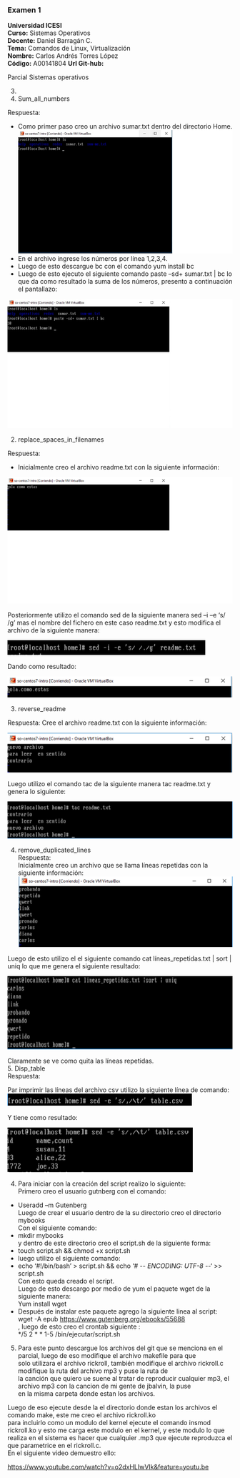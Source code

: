 ### Examen 1
**Universidad ICESI**  
**Curso:** Sistemas Operativos  
**Docente:** Daniel Barragán C.  
**Tema:** Comandos de Linux, Virtualización  
**Nombre:** Carlos Andrés Torres López  
**Código:** A00141804
**Url Git-hub:** 


Parcial Sistemas operativos  

3.  
 1.	Sum_all_numbers  

Respuesta:  
-	Como primer paso creo un archivo sumar.txt dentro del directorio Home.  
![sumar](sumar.jpg)  
-	En el archivo ingrese los números por línea 1,2,3,4.  
-	Luego de esto descargue bc con el comando yum install bc  
-	Luego de esto ejecuto el siguiente comando paste –sd+ sumar.txt | bc  lo que da como resultado la suma de los números, presento a   continuación el pantallazo:  

![Suma_completa](suma_completa.jpg)
 

2.	replace_spaces_in_filenames  

Respuesta:  
-	Inicialmente creo el archivo readme.txt con la siguiente información:  

![Creacion](creacion_archivo.png)

 

Posteriormente utilizo el comando sed  de la siguiente manera sed –i –e  ‘s/ /g’ mas el nombre del fichero en este caso readme.txt y   esto modifica el archivo de la siguiente manera:  

![espacio](espacio.png)
 

Dando como resultado:

![puntos](puntos.png) 




3.	reverse_readme

Respuesta:
Cree el archivo readme.txt con la siguiente información:

![leer](leer_archivo.png)

 

Luego utilizo el comando tac  de la siguiente manera tac readme.txt y genera lo siguiente:

 ![leer_arch](leer_archivo1.png)

4.	remove_duplicated_lines  
Respuesta:  
Inicialmente creo un archivo que se llama líneas repetidas con la siguiente información:
![Linea_duplicada](linea_duplicada.png)
 
 Luego de esto utilizo el el siguiente comando cat líneas_repetidas.txt | sort | uniq lo que me genera el siguiente resultado:  

![linea_duplicada](linea_duplicada1.png)
 
Claramente se ve como quita las líneas repetidas.  
5.	Disp_table  
Respuesta:  

Par imprimir las líneas del archivo csv utilizo la siguiente línea de comando:  
![csv](archivo_csv.png)

Y tiene como resultado:  

![csv1](archivo_csv1.png)
 


4.  Para iniciar con la creación del script realizo lo siguiente:  
Primero creo el usuario gutnberg con el comando:  
-	Useradd –m Gutenberg  
Luego de crear el usuario dentro de la su directorio creo el directorio mybooks   
Con el siguiente comando:  
-	mkdir mybooks  
y dentro de este directorio creo el script.sh de la siguiente forma:  
-	touch script.sh && chmod +x script.sh  
-	luego utilizo el siguiente comando:  
-	echo ‘#!/bin/bash’ > script.sh && echo ‘# -*- ENCODING:  UTF-8 -*-‘ >> script.sh  
Con esto queda creado el script.  
Luego de esto descargo por medio de yum el paquete wget de la siguiente manera:  
Yum install wget  
- Después de instalar este paquete agrego la siguiente linea al script:  
wget -A epub https://www.gutenberg.org/ebooks/55688  
 , luego de esto creo el crontab siguiente :  
 */5 2 * * 1-5 /bin/ejecutar/script.sh  
 
 5. Para este punto descargue los archivos del git que se menciona en el parcial, luego de eso modifique el archivo makefile para que  
 solo utilizara el archivo rickroll, también modifique el archivo rickroll.c modifique la ruta del archivo mp3 y puse la ruta de  
 la canción  que quiero ue suene al tratar de reproducir cualquier mp3, el archivo mp3 con la cancion de mi gente de jbalvin, la puse  
 en la misma carpeta donde estan los archivos.  
 
 Luego de eso ejecute desde la el directorio donde estan los archivos el comando make, este me creo el archivo rickroll.ko  
 para incluirlo como un modulo del kernel ejecute el comando insmod rickroll.ko y esto me carga este modulo en el kernel, y este modulo  lo que realiza en el sistema es hacer que cualquier .mp3 que ejecute  reproduzca el que parametrice en el rickroll.c.  
En el siguiente video demuestro ello:  

https://www.youtube.com/watch?v=o2dxHLIwVIk&feature=youtu.be



